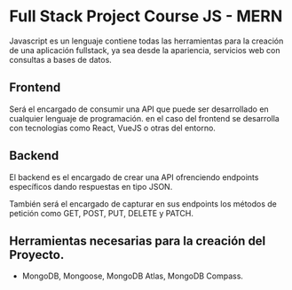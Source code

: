# Full Stack Project Course JS - MERN

Javascript es un lenguaje contiene todas las herramientas para la creación de una aplicación fullstack, ya sea desde la apariencia, servicios web con consultas a bases de datos.

## Frontend
Será el encargado de consumir una API que puede ser desarrollado en cualquier lenguaje de programación. en el caso del frontend se desarrolla con tecnologías como React, VueJS o otras del entorno.

## Backend
El backend es el encargado de crear una API ofrenciendo endpoints específicos dando respuestas en tipo JSON.

También será el encargado de capturar en sus endpoints los métodos de petición como GET, POST, PUT, DELETE y PATCH.

## Herramientas necesarias para la creación del Proyecto.

- MongoDB, Mongoose, MongoDB Atlas, MongoDB Compass.